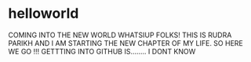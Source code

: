 # helloworld
COMING INTO THE NEW WORLD
WHATSIUP FOLKS!
THIS IS RUDRA PARIKH AND I AM STARTING THE NEW CHAPTER OF MY LIFE.
SO HERE WE GO !!!
GETTTING INTO GITHUB IS........
I DONT KNOW 
